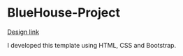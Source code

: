 # BlueHouse-Project

[Design link](https://dribbble.com/shots/16907235-Bluehouse-Property-Landing-Page-Website)

I developed this template using HTML, CSS and Bootstrap.
